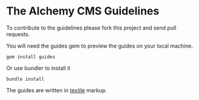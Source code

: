 The Alchemy CMS Guidelines
==========================

To contribute to the guidelines please fork this project and send pull requests.

You will need the guides gem to preview the guides on your local machine.

`gem install guides`

Or use bundler to install it

`bundle install`

The guides are written in [textile](http://redcloth.org/textile) markup.
